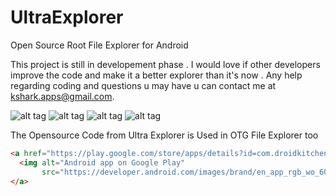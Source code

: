 UltraExplorer
=============

Open Source Root File Explorer for Android

This project is still in developement phase . I would love if other developers improve the code and make it a better
explorer than it's now . Any help regarding coding and questions u may have u can contact me at kshark.apps@gmail.com.


![alt tag](http://i.imgur.com/ybKuceV.png)    ![alt tag](http://i.imgur.com/hC2SlBs.png)
![alt tag](http://i.imgur.com/mfl9u40.png)    ![alt tag](http://i.imgur.com/qsyAIUo.png)

The Opensource Code from Ultra Explorer is Used in OTG File Explorer too

```html
<a href="https://play.google.com/store/apps/details?id=com.droidkitchen.filemanager">
  <img alt="Android app on Google Play"
       src="https://developer.android.com/images/brand/en_app_rgb_wo_60.png" />
</a>

